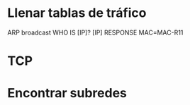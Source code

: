 # Llenar tablas de tráfico 
ARP broadcast WHO IS [IP]?
[IP] RESPONSE MAC=MAC-R11

# TCP 
# Encontrar subredes
